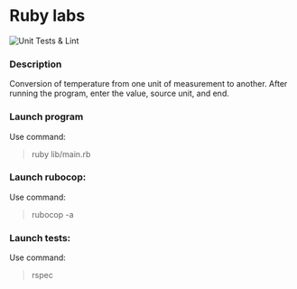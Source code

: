 # Ruby labs

![Unit Tests & Lint](https://github.com/Stalker2973/ruby_labs/workflows/Unit%20Tests%20&%20Lint/badge.svg)

### Description

Conversion of temperature from one unit of measurement to another. After running the program, enter the value, source unit, and end.

### Launch program

Use command:

> ruby lib/main.rb

### Launch rubocop:

Use command:

> rubocop -a

### Launch tests:

Use command:

> rspec

